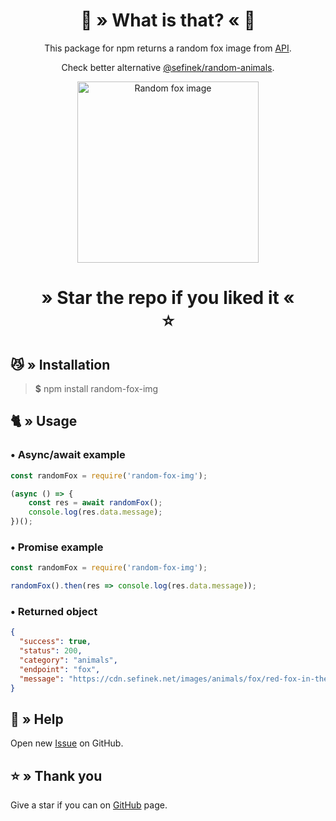 <div align="center">
    <h1>🦊 » What is that? « 🦊</h1>
    This package for npm returns a random fox image from <a href="https://api.sefinek.net" target="_blank">API</a>.
    <p>Check better alternative <a href="https://www.npmjs.com/package/@sefinek/random-animals" target="_blank">@sefinek/random-animals</a>.</p>
    <img src="https://cdn.sefinek.net/images/animals/fox/red-fox-in-the-wild-2-1624831.jpg" alt="Random fox image" height="290px">
    <h1>
        » Star the repo if you liked it «<br>⭐
    </h1>
</div>

## 😼 » Installation
> **$** npm install random-fox-img

## 🐈 » Usage
### • Async/await example
```js
const randomFox = require('random-fox-img');

(async () => {
    const res = await randomFox();
    console.log(res.data.message);
})();
```

### • Promise example
```js
const randomFox = require('random-fox-img');

randomFox().then(res => console.log(res.data.message));
```

### • Returned object
```json
{
  "success": true,
  "status": 200,
  "category": "animals",
  "endpoint": "fox",
  "message": "https://cdn.sefinek.net/images/animals/fox/red-fox-in-the-wild-2-1624831.jpg"
}
```

## 🤝 » Help
Open new [Issue](https://github.com/sefinek24/random-fox-img/issues/new) on GitHub.

## ⭐ » Thank you
Give a star if you can on [GitHub](https://github.com/sefinek24/random-fox-img) page.